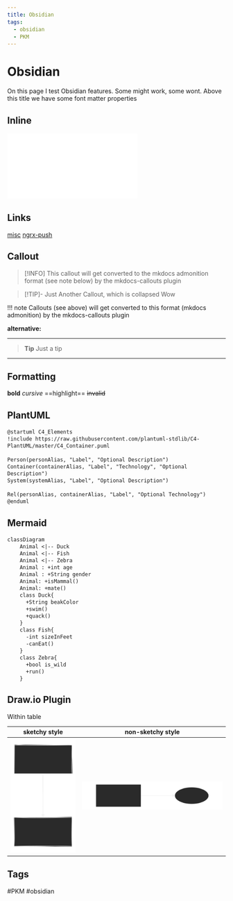 ```yaml
---
title: Obsidian
tags:
  - obsidian
  - PKM
---
```

# Obsidian

On this page I test Obsidian features. Some might work, some wont. Above this title we have some font matter properties

## Inline

![misc](misc.md#Agile)
## Links

[misc](misc.md)
[ngrx-push](../frontend/js/ngrx-push.md)

## Callout

> [!INFO]
> This callout will get converted to the mkdocs admonition format (see note below) by the mkdocs-callouts plugin

> [!TIP]- Just Another Callout, which is collapsed
> Wow

!!! note
    Callouts (see above) will get converted to this format (mkdocs admonition) by the mkdocs-callouts plugin

**alternative:**

---
>**Tip**
>Just a tip
---


## Formatting

**bold**
*cursive*
==highlight==
~~invalid~~

## PlantUML

```plantuml
@startuml C4_Elements
!include https://raw.githubusercontent.com/plantuml-stdlib/C4-PlantUML/master/C4_Container.puml

Person(personAlias, "Label", "Optional Description")
Container(containerAlias, "Label", "Technology", "Optional Description")
System(systemAlias, "Label", "Optional Description")

Rel(personAlias, containerAlias, "Label", "Optional Technology")
@enduml
```

## Mermaid
```mermaid
classDiagram
    Animal <|-- Duck
    Animal <|-- Fish
    Animal <|-- Zebra
    Animal : +int age
    Animal : +String gender
    Animal: +isMammal()
    Animal: +mate()
    class Duck{
      +String beakColor
      +swim()
      +quack()
    }
    class Fish{
      -int sizeInFeet
      -canEat()
    }
    class Zebra{
      +bool is_wild
      +run()
    }
```
## Draw.io Plugin

Within table

| sketchy style | non-sketchy style |
| - | - |
|   ![](../assets/diagram-test.svg)  |  ![diagram-test-2](../assets/diagram-test-2.svg)|

## Tags

#PKM #obsidian 